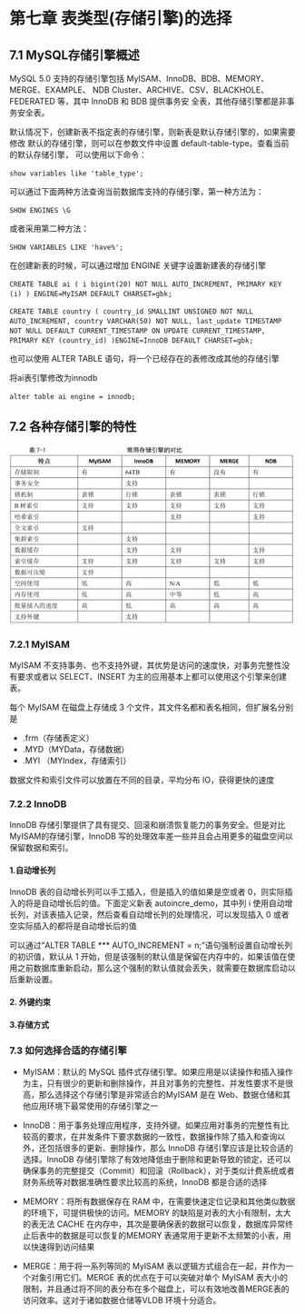 # 第七章 表类型(存储引擎)的选择

## 7.1 MySQL存储引擎概述

MySQL 5.0 支持的存储引擎包括 MyISAM、InnoDB、BDB、MEMORY、MERGE、EXAMPLE、
NDB Cluster、ARCHIVE、CSV、BLACKHOLE、FEDERATED 等，其中 InnoDB 和 BDB 提供事务安
全表，其他存储引擎都是非事务安全表。



默认情况下，创建新表不指定表的存储引擎，则新表是默认存储引擎的，如果需要修改
默认的存储引擎，则可以在参数文件中设置 default-table-type。查看当前的默认存储引擎，
可以使用以下命令：

`show variables like 'table_type';`



可以通过下面两种方法查询当前数据库支持的存储引擎，第一种方法为：

`SHOW ENGINES \G`

或者采用第二种方法：

`SHOW VARIABLES LIKE 'have%';`



在创建新表的时候，可以通过增加 ENGINE 关键字设置新建表的存储引擎

`CREATE TABLE ai (
i bigint(20) NOT NULL AUTO_INCREMENT,
PRIMARY KEY (i)
) ENGINE=MyISAM DEFAULT CHARSET=gbk;`



`CREATE TABLE country (
country_id SMALLINT UNSIGNED NOT NULL AUTO_INCREMENT,
country VARCHAR(50) NOT NULL,
last_update TIMESTAMP NOT NULL DEFAULT CURRENT_TIMESTAMP ON UPDATE CURRENT_TIMESTAMP,
PRIMARY KEY (country_id)
)ENGINE=InnoDB DEFAULT CHARSET=gbk;`



也可以使用 ALTER TABLE 语句，将一个已经存在的表修改成其他的存储引擎

将ai表引擎修改为innodb

`alter table ai engine = innodb;`



## 7.2 各种存储引擎的特性

![image-20230831163447598](07表类型(存储引擎)的选择.assets/image-20230831163447598.png)



### 7.2.1 MyISAM

MyISAM 不支持事务、也不支持外键，其优势是访问的速度快，对事务完整性没有要求或者以 SELECT、INSERT 为主的应用基本上都可以使用这个引擎来创建表。

每个 MyISAM 在磁盘上存储成 3 个文件，其文件名都和表名相同，但扩展名分别是

- .frm（存储表定义）
- .MYD（MYData，存储数据）
- .MYI （MYIndex，存储索引）

数据文件和索引文件可以放置在不同的目录，平均分布 IO，获得更快的速度



### 7.2.2 InnoDB

InnoDB 存储引擎提供了具有提交、回滚和崩溃恢复能力的事务安全。但是对比 MyISAM的存储引擎，InnoDB 写的处理效率差一些并且会占用更多的磁盘空间以保留数据和索引。



#### 1.自动增长列

InnoDB 表的自动增长列可以手工插入，但是插入的值如果是空或者 0，则实际插入的将是自动增长后的值。下面定义新表 autoincre_demo，其中列 i 使用自动增长列，对该表插入记录，然后查看自动增长列的处理情况，可以发现插入 0 或者空实际插入的都将是自动增长后的值





可以通过“ALTER TABLE *** AUTO_INCREMENT = n;”语句强制设置自动增长列的初识值，默认从 1 开始，但是该强制的默认值是保留在内存中的，如果该值在使用之前数据库重新启动，那么这个强制的默认值就会丢失，就需要在数据库启动以后重新设置。



#### 2. 外键约束

#### 3.存储方式



### 7.3 如何选择合适的存储引擎

- MyISAM：默认的 MySQL 插件式存储引擎。如果应用是以读操作和插入操作为主，只有很少的更新和删除操作，并且对事务的完整性、并发性要求不是很高，那么选择这个存储引擎是非常适合的MyISAM 是在 Web、数据仓储和其他应用环境下最常使用的存储引擎之一

- InnoDB：用于事务处理应用程序，支持外键。如果应用对事务的完整性有比较高的要求，在并发条件下要求数据的一致性，数据操作除了插入和查询以外，还包括很多的更新、删除操作，那么 InnoDB 存储引擎应该是比较合适的选择。InnoDB 存储引擎除了有效地降低由于删除和更新导致的锁定，还可以确保事务的完整提交（Commit）和回滚（Rollback），对于类似计费系统或者财务系统等对数据准确性要求比较高的系统，InnoDB 都是合适的选择
- MEMORY：将所有数据保存在 RAM 中，在需要快速定位记录和其他类似数据的环境下，可提供极快的访问。MEMORY 的缺陷是对表的大小有限制，太大的表无法 CACHE 在内存中，其次是要确保表的数据可以恢复，数据库异常终止后表中的数据是可以恢复的MEMORY 表通常用于更新不太频繁的小表，用以快速得到访问结果
- MERGE：用于将一系列等同的 MyISAM 表以逻辑方式组合在一起，并作为一个对象引用它们。MERGE 表的优点在于可以突破对单个 MyISAM 表大小的限制，并且通过将不同的表分布在多个磁盘上，可以有效地改善MERGE表的访问效率。这对于诸如数据仓储等VLDB
  环境十分适合。